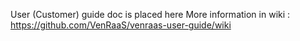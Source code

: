 User (Customer) guide doc is placed here
More information in wiki : https://github.com/VenRaaS/venraas-user-guide/wiki
